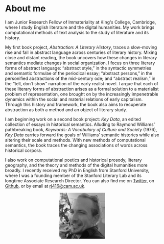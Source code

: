 # About me



I am Junior Research Fellow of Immateriality at King's College, Cambridge, where I study English literature and the digital humanities. My work brings computational methods of text analysis to the study of literature and its history.

My first book project, _Abstraction: A Literary History_, traces a slow-moving rise and fall in abstract language across centuries of literary history. Mixing close and distant reading, the book uncovers how these changes in literary semantics mediate changes in social organization. I focus on three literary forms of abstract language: “abstract style,” in the syntactic symmetries and semantic formulae of the periodical essay; “abstract persons,” in the personified abstractions of the mid-century ode; and “abstract realism,” in the “tell, don’t show” narration of the early realist novel. I argue that each of these literary forms of abstraction arises as a formal solution to a materialist problem of representation, one brought on by the increasingly impenetrable dynamics within the social and material relations of early capitalism. Through this history and framework, the book also aims to recuperate abstraction as both a method and an object of literary study.

I am beginning work on a second book project: _Key Data_, an edited collection of essays in historical semantics. Alluding to Raymond Williams’ pathbreaking book, _Keywords: A Vocabulary of Culture and Society_ (1976), _Key Data_ carries forward the goals of Williams’ semantic histories while also altering their scale and methods. With new methods of computational semantics, the book traces the changing associations of words across historical corpora.

I also work on computational poetics and historical prosody, literary geography, and the theory and methods of the digital humanities more broadly. I recently received my PhD in English from Stanford University, where I was a founding member of the Stanford Literary Lab and its longtime Associate Research Director. You can also find me on <a href="http://twitter.com/quadrismegistus" target="_blank">Twitter</a>, on <a href="http://github.com/quadrismegistus" target="_blank">Github</a>, or by email at [rj416@cam.ac.uk](mailto:rj416@cam.ac.uk).

<!-- <center><img src="%base_url%/assets/website-profile.png" alt="Portrait" width="200"></img></center> -->
<center><img src="/assets/website-profile.png" alt="Portrait" width="150" border="0"></img></center>